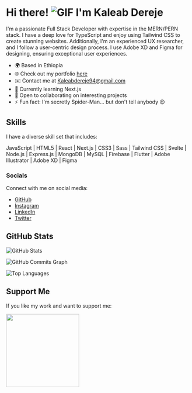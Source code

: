 # Hi there! ![GIF](https://user-images.githubusercontent.com/18350557/176309783-0785949b-9127-417c-8b55-ab5a4333674e.gif) I'm Kaleab Dereje

I'm a passionate Full Stack Developer with expertise in the MERN/PERN stack. I have a deep love for TypeScript and enjoy using Tailwind CSS to create stunning websites. Additionally, I'm an experienced UX researcher, and I follow a user-centric design process. I use Adobe XD and Figma for designing, ensuring exceptional user experiences.

- 🌍 Based in Ethiopia
- 🌐 Check out my portfolio [here](http://kaleabdereje.netlify.app)
- ✉️ Contact me at [Kaleabdereje94@gmail.com](mailto:Kaleabdereje94@gmail.com)
- 🧠 Currently learning Next.js
- 🤝 Open to collaborating on interesting projects
- ⚡ Fun fact: I'm secretly Spider-Man... but don't tell anybody 😉

## Skills

I have a diverse skill set that includes:

JavaScript | HTML5 | React | Next.js | CSS3 | Sass | Tailwind CSS | Svelte | Node.js | Express.js | MongoDB | MySQL | Firebase | Flutter | Adobe Illustrator | Adobe XD | Figma

### Socials

Connect with me on social media:

- [GitHub](https://www.github.com/kaleabd)
- [Instagram](http://www.instagram.com/Kaleab_thoughts)
- [LinkedIn](https://www.linkedin.com/in/kaleab-dereje-ba835916b/)
- [Twitter](https://www.twitter.com/kaleab_thoughts)

## GitHub Stats

![GitHub Stats](https://github-readme-stats.vercel.app/api?username=kaleabd&show_icons=true&hide=&count_private=true&title_color=0891b2&text_color=ffffff&icon_color=0891b2&bg_color=1c1917&hide_border=true&show_icons=true)

![GitHub Commits Graph](https://activity-graph.herokuapp.com/graph?username=kaleabd&bg_color=1c1917&color=ffffff&line=0891b2&point=ffffff&area_color=1c1917&area=true&hide_border=true&custom_title=GitHub%20Commits%20Graph)

![Top Languages](https://github-readme-stats.vercel.app/api/top-langs/?username=kaleabd&langs_count=10&title_color=0891b2&text_color=ffffff&icon_color=0891b2&bg_color=1c1917&hide_border=true&locale=en&custom_title=Top%20Languages)

## Support Me

If you like my work and want to support me:

<a href="https://www.buymeacoffee.com/kaleabdereje"><img src="https://cdn.buymeacoffee.com/buttons/v2/default-yellow.png" width="200" /></a>
